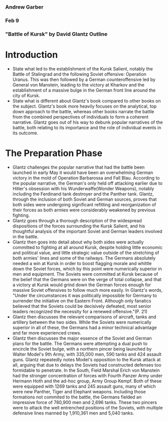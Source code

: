 ### Andrew Garber
### Feb 9
### "Battle of Kursk" by David Glantz Outline

# Introduction
 - State what led to the establishment of the Kursk Salient, notably the Battle of Stalingrad and the following Soviet offensive: Operation Uranus. This was then followed by a German counteroffensive led by General von Manstein, leading to the victory at Kharkov and the establishment of a massive bulge in the German front line around the city of Kursk.
 - State what is different about Glantz's book compared to other books on the subject. Glantz's book more heavily focuses on the analytical, top down approach to the battle, whereas other books narrate the battle from the combined perspectives of individuals to form a coherent narrative. Glantz goes out of his way to debunk popular narratives of the battle, both relating to its importance and the role of individual events in its outcome.

# The Preparation Phase
 - Glantz challenges the popular narrative that had the battle been launched in early May it would have been an overwhelming German victory in the mold of Operation Barbarossa and Fall Blau. According to the popular narrative, the German's only held off attacking earlier due to Hitler's obsession with his Wunderwaffe(Wonder Weapons), notably including the Ferdinand tank destroyer and the Panther tank. Glantz, through the inclusion of both Soviet and German sources, proves that both sides were undergoing significant refitting and reorganization of their forces as both armies were considerably weakened by previous fighting.
 - Glantz goes through a thorough description of the widespread dispositions of the forces surrounding the Kursk Salient, and his thoughtful analysis of the important Soviet and German leaders involved in the battle. 
 - Glantz then goes into detail about why both sides were actually committed to fighting at all around Kursk, despite holding little economic and political value, and little strategic value outside of the stretching of both armies' lines and some of the railways. The Germans absolutely needed a win at Kursk in order to boost flagging morale and whittle down the Soviet forces, which by this point were numerically superior in men and equipment. The Soviets were committed at Kursk because of the belief that the Germans were on the verge of total collapse, and that a victory at Kursk would grind down the German forces enough for massive Soviet offensives to follow much more easily. In Glantz's words, "Under the circumstances it was politically impossible for Germany to surrender the initiative on the Eastern Front. Although only fanatics believed that the Soviets could be decisively defeated, most senior leaders recognized the necessity for a renewed offensive."(P. 21)
 - Glantz then discusses the relevant comparisons of aircraft, tanks and artillery between the two sides. While the Soviets were numerically superior in all of these, the Germans had a minor technical advantage and far more experienced crews. 
 - Glantz then discusses the major essence of the Soviet and German plans for the battle. The Germans were attempting a dual push to encircle the Soviet bulge, with a northern pincer being launched by Walter Model's 9th Army, with 335,000 men, 590 tanks and 424 assault guns. Glantz repeatedly notes Model's opposition to the Kursk attack at all, arguing that due to delays the Soviets had constructed defenses too formidable to penetrate. In the South, Field Marshal Erich von Manstein had the stronger concentration of forces with Fourth Panzer Army under Hermann Hoth and the ad-hoc group, Army Group Kempf. Both of these were equipped with 1269 tanks and 245 assault guns, many of which were new Panther, Tiger and Elephant weapons. Including those formations not commited to the battle, the Germans fielded an impressive force of 780,900 men and 2,696 tanks. These two pincers were to attack the well entrenched positions of the Soviets, with multiple defensive lines manned by 1,910,361 men and 5,040 tanks.
